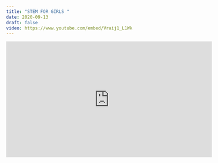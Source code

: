```yaml
---
title: "STEM FOR GIRLS "
date: 2020-09-13
draft: false
video: https://www.youtube.com/embed/Vraij1_L1Wk
---
```


<iframe width="560" height="315" src="https://www.youtube.com/embed/Vraij1_L1Wk" frameborder="0" allow="accelerometer; autoplay; clipboard-write; encrypted-media; gyroscope; picture-in-picture" allowfullscreen></iframe>